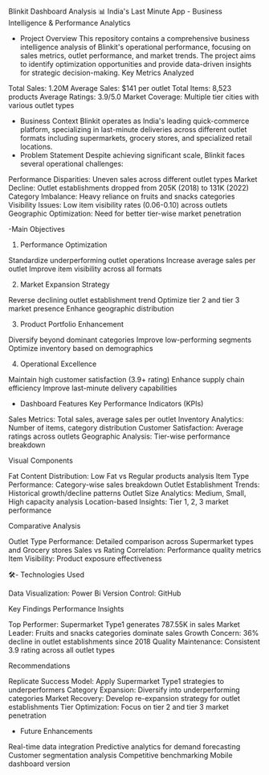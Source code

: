 Blinkit Dashboard Analysis 📊
India's Last Minute App - Business Intelligence & Performance Analytics
- Project Overview
This repository contains a comprehensive business intelligence analysis of Blinkit's operational performance, focusing on sales metrics, outlet performance, and market trends. The project aims to identify optimization opportunities and provide data-driven insights for strategic decision-making.
Key Metrics Analyzed

Total Sales: 1.20M
Average Sales: $141 per outlet
Total Items: 8,523 products
Average Ratings: 3.9/5.0
Market Coverage: Multiple tier cities with various outlet types

- Business Context
Blinkit operates as India's leading quick-commerce platform, specializing in last-minute deliveries across different outlet formats including supermarkets, grocery stores, and specialized retail locations.
- Problem Statement
Despite achieving significant scale, Blinkit faces several operational challenges:

Performance Disparities: Uneven sales across different outlet types
Market Decline: Outlet establishments dropped from 205K (2018) to 131K (2022)
Category Imbalance: Heavy reliance on fruits and snacks categories
Visibility Issues: Low item visibility rates (0.06-0.10) across outlets
Geographic Optimization: Need for better tier-wise market penetration

-Main Objectives
1. Performance Optimization

Standardize underperforming outlet operations
Increase average sales per outlet
Improve item visibility across all formats

2. Market Expansion Strategy

Reverse declining outlet establishment trend
Optimize tier 2 and tier 3 market presence
Enhance geographic distribution

3. Product Portfolio Enhancement

Diversify beyond dominant categories
Improve low-performing segments
Optimize inventory based on demographics

4. Operational Excellence

Maintain high customer satisfaction (3.9+ rating)
Enhance supply chain efficiency
Improve last-minute delivery capabilities

- Dashboard Features
Key Performance Indicators (KPIs)

Sales Metrics: Total sales, average sales per outlet
Inventory Analytics: Number of items, category distribution
Customer Satisfaction: Average ratings across outlets
Geographic Analysis: Tier-wise performance breakdown

Visual Components

Fat Content Distribution: Low Fat vs Regular products analysis
Item Type Performance: Category-wise sales breakdown
Outlet Establishment Trends: Historical growth/decline patterns
Outlet Size Analytics: Medium, Small, High capacity analysis
Location-based Insights: Tier 1, 2, 3 market performance

Comparative Analysis

Outlet Type Performance: Detailed comparison across Supermarket types and Grocery stores
Sales vs Rating Correlation: Performance quality metrics
Item Visibility: Product exposure effectiveness

🛠- Technologies Used

Data Visualization: Power Bi
Version Control:  GitHub

 Key Findings
Performance Insights

Top Performer: Supermarket Type1 generates 787.55K in sales
Market Leader: Fruits and snacks categories dominate sales
Growth Concern: 36% decline in outlet establishments since 2018
Quality Maintenance: Consistent 3.9 rating across all outlet types

Recommendations

Replicate Success Model: Apply Supermarket Type1 strategies to underperformers
Category Expansion: Diversify into underperforming categories
Market Recovery: Develop re-expansion strategy for outlet establishments
Tier Optimization: Focus on tier 2 and tier 3 market penetration

- Future Enhancements

 Real-time data integration
 Predictive analytics for demand forecasting
 Customer segmentation analysis
 Competitive benchmarking
 Mobile dashboard version
